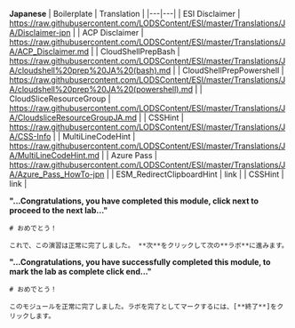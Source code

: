 **Japanese**
| Boilerplate | Translation |
|---|---|
| ESI Disclaimer | https://raw.githubusercontent.com/LODSContent/ESI/master/Translations/JA/Disclaimer-jpn |
| ACP Disclaimer | https://raw.githubusercontent.com/LODSContent/ESI/master/Translations/JA/ACP_Disclaimer.md |
| CloudShellPrepBash | https://raw.githubusercontent.com/LODSContent/ESI/master/Translations/JA/cloudshell%20prep%20JA%20(bash).md |
| CloudShellPrepPowershell | https://raw.githubusercontent.com/LODSContent/ESI/master/Translations/JA/cloudshell%20prep%20JA%20(powershell).md |
| CloudSliceResourceGroup | https://raw.githubusercontent.com/LODSContent/ESI/master/Translations/JA/CloudsliceResourceGroupJA.md |
| CSSHint | https://raw.githubusercontent.com/LODSContent/ESI/master/Translations/JA/CSS-Info |
| MultiLineCodeHint | https://raw.githubusercontent.com/LODSContent/ESI/master/Translations/JA/MultiLineCodeHint.md |
| Azure Pass | https://raw.githubusercontent.com/LODSContent/ESI/master/Translations/JA/Azure_Pass_HowTo-jpn |
| ESM_RedirectClipboardHint | link |
| CSSHint | link |

**"...Congratulations, you have completed this module, click next to proceed to the next lab..."**
```
# おめでとう！

これで、この演習は正常に完了しました。 **次**をクリックして次の**ラボ**に進みます。
```

**"...Congratulations, you have successfully completed this module, to mark the lab as complete click end..."**
```
# おめでとう！

このモジュールを正常に完了しました。ラボを完了としてマークするには、[**終了**]をクリックします。
```
